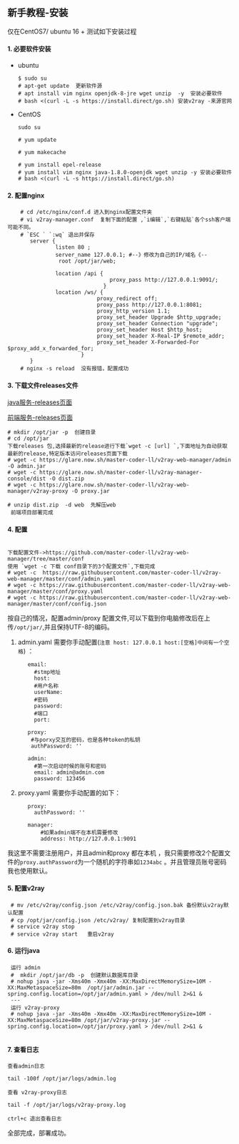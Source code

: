 ## 新手教程-安装

 仅在CentOS7/ ubuntu 16 + 测试如下安装过程

 #### 1. 必要软件安装
  
  * ubuntu    
    ```
    $ sudo su
    # apt-get update  更新软件源
    # apt install vim nginx openjdk-8-jre wget unzip  -y  安装必要软件
    # bash <(curl -L -s https://install.direct/go.sh) 安装v2ray -来源官网
    ```
   * CentOS

     ```
     sudo su
     
     # yum update
     
     # yum makecache
     
     # yum install epel-release
     # yum install vim nginx java-1.8.0-openjdk wget unzip -y 安装必要软件
     # bash <(curl -L -s https://install.direct/go.sh)

     ```
       
       
####  2. 配置nginx
  ```  
      # cd /etc/nginx/conf.d 进入到nginx配置文件夹
      # vi v2ray-manager.conf  复制下面的配置 ,`i编辑`,`右键粘贴`各个ssh客户端可能不同。
      # `ESC ` `:wq` 退出并保存
         server {
                 listen 80 ;
                 server_name 127.0.0.1; #--》修改为自己的IP/域名《-- 
                  root /opt/jar/web;
                
                 location /api {
                                  proxy_pass http://127.0.0.1:9091/;
                                }
                 location /ws/ {
                              proxy_redirect off;
                              proxy_pass http://127.0.0.1:8081;
                              proxy_http_version 1.1;
                              proxy_set_header Upgrade $http_upgrade;
                              proxy_set_header Connection "upgrade";
                              proxy_set_header Host $http_host;
                              proxy_set_header X-Real-IP $remote_addr;
                              proxy_set_header X-Forwarded-For $proxy_add_x_forwarded_for;
                         } 
         }
      # nginx -s reload  没有报错，配置成功
   ```
         
            
####  3. 下载文件releases文件


 [java服务-releases页面](https://github.com/master-coder-ll/v2ray-web-manager/releases)
 
 [前端服务-releases页面](https://github.com/master-coder-ll/v2ray-manager-console/releases)

 ```
 # mkdir /opt/jar -p  创建目录
 # cd /opt/jar 
 下载releases 包,选择最新的release进行下载`wget -c [url] `,下面地址为自动获取最新的release,特定版本访问releases页面下载
 # wget -c https://glare.now.sh/master-coder-ll/v2ray-web-manager/admin -O admin.jar
 # wget -c https://glare.now.sh/master-coder-ll/v2ray-manager-console/dist -O dist.zip
 # wget -c https://glare.now.sh/master-coder-ll/v2ray-web-manager/v2ray-proxy -O proxy.jar
  
 # unzip dist.zip  -d web  先解压web
  前端项目部署完成

 ```
####  4. 配置
     
  ```

  下载配置文件->https://github.com/master-coder-ll/v2ray-web-manager/tree/master/conf
  使用 `wget -c 下载 conf目录下的3个配置文件`,下载完成 
  # wget -c  https://raw.githubusercontent.com/master-coder-ll/v2ray-web-manager/master/conf/admin.yaml
  # wget -c https://raw.githubusercontent.com/master-coder-ll/v2ray-web-manager/master/conf/proxy.yaml
  # wget -c https://raw.githubusercontent.com/master-coder-ll/v2ray-web-manager/master/conf/config.json
   ```  
  按自己的情况，配置admin/proxy 配置文件,可以下载到你电脑修改后在上传`/opt/jar/`,并且保持UTF-8的编码。
  
  1. admin.yaml 需要你手动配置(`注意 host: 127.0.0.1 host:[空格]中间有一个空格`) ：
     
            email:
              #stmp地址
              host:
              #用户名称
              userName:
              #密码
              password:
              #端口
              port:
            
            proxy:
             #与porxy交互的密码，也是各种token的私钥
             authPassword: ''
             
            admin:
              #第一次启动时候的账号和密码
              email: admin@admin.com
              password: 123456
            
  2. proxy.yaml 需要你手动配置的如下：
         
            proxy:
              authPassword: ''
              
            manager:
                #如果admin端不在本机需要修改
                address: http://127.0.0.1:9091
 
 我这里不需要注册用户，并且admin和proxy 都在本机 ，我只需要修改2个配置文件的`proxy.authPassword`为一个随机的字符串如`1234abc` 。并且管理员账号密码我也使用默认。
 
####  5. 配置v2ray

   ```
    # mv /etc/v2ray/config.json /etc/v2ray/config.json.bak 备份默认v2ray默认配置
    # cp /opt/jar/config.json /etc/v2ray/ 复制配置到v2ray目录
    # service v2ray stop
    # service v2ray start   重启v2ray
   ```
     
####  6. 运行java
     
 ```
  运行 admin
  #  mkdir /opt/jar/db -p  创建默认数据库目录
  # nohup java -jar -Xms40m -Xmx40m -XX:MaxDirectMemorySize=10M -XX:MaxMetaspaceSize=80m  /opt/jar/admin.jar --spring.config.location=/opt/jar/admin.yaml > /dev/null 2>&1 &
  --- 
  运行 v2ray-proxy
  # nohup java -jar -Xms40m -Xmx40m -XX:MaxDirectMemorySize=10M -XX:MaxMetaspaceSize=80m /opt/jar/v2ray-proxy.jar --spring.config.location=/opt/jar/proxy.yaml > /dev/null 2>&1 &
  
 ```
####  7. 查看日志
    
    查看admin日志
    
    tail -100f /opt/jar/logs/admin.log
    
    查看 v2ray-proxy日志
    
    tail -f /opt/jar/logs/v2ray-proxy.log
    
    ctrl+c 退出查看日志
    
   全部完成，部署成功。
             
    
  

      
    
    

